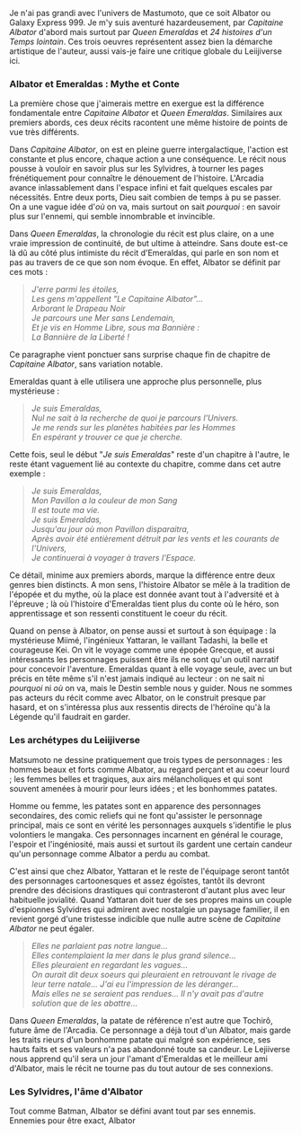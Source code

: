 Je n'ai pas grandi avec l'univers de Mastumoto, que ce soit Albator ou Galaxy Express 999. Je m'y suis aventuré hazardeusement, par *Capitaine Albator* d'abord mais surtout par *Queen Emeraldas* et *24 histoires d'un Temps lointain*. Ces trois oeuvres représentent assez bien la démarche artistique de l'auteur, aussi vais-je faire une critique globale du Leiijiverse ici. 

### Albator et Emeraldas : Mythe et Conte

La première chose que j'aimerais mettre en exergue est la différence fondamentale entre *Capitaine Albator* et *Queen Emeraldas*. Similaires aux premiers abords, ces deux récits racontent une même histoire de points de vue très différents.

Dans *Capitaine Albator*, on est en pleine guerre intergalactique, l'action est constante et plus encore, chaque action a une conséquence. Le récit nous pousse à vouloir en savoir plus sur les Sylvidres, à tourner les pages frénétiquement pour connaître le dénouement de l'histoire. L'Arcadia avance inlassablement dans l'espace infini et fait quelques escales par nécessités. Entre deux ports, Dieu sait combien de temps à pu se passer. On a une vague idée d'*où* on va, mais surtout on sait *pourquoi* : en savoir plus sur l'ennemi, qui semble innombrable et invincible.

Dans *Queen Emeraldas*, la chronologie du récit est plus claire, on a une vraie impression de continuité, de but ultime à atteindre. Sans doute est-ce là dû au côté plus intimiste du récit d'Emeraldas, qui parle en son nom et pas au travers de ce que son nom évoque. En effet, Albator se définit par ces mots :

> *J'erre parmi les étoiles,  
> Les gens m'appellent "Le Capitaine Albator"...  
> Arborant le Drapeau Noir  
> Je parcours une Mer sans Lendemain,  
> Et je vis en Homme Libre, sous ma Bannière :  
> La Bannière de la Liberté !*

Ce paragraphe vient ponctuer sans surprise chaque fin de chapitre de *Capitaine Albator*, sans variation notable.

Emeraldas quant à elle utilisera une approche plus personnelle, plus mystérieuse :

> *Je suis Emeraldas,  
> Nul ne sait à la recherche de quoi je parcours l'Univers.  
> Je me rends sur les planètes habitées par les Hommes  
> En espérant y trouver ce que je cherche.*

Cette fois, seul le début "*Je suis Emeraldas*" reste d'un chapitre à l'autre, le reste étant vaguement lié au contexte du chapitre, comme dans cet autre exemple :

> *Je suis Emeraldas,  
> Mon Pavillon a la couleur de mon Sang  
> Il est toute ma vie.  
> Je suis Emeraldas,  
> Jusqu'au jour où mon Pavillon disparaitra,  
> Après avoir été entièrement détruit par les vents et les courants de l'Univers,  
> Je continuerai à voyager à travers l'Espace.*

Ce détail, minime aux premiers abords, marque la différence entre deux genres bien distincts. A mon sens, l'histoire Albator se mêle à la tradition de l'épopée et du mythe, où la place est donnée avant tout à l'adversité et à l'épreuve ; là où l'histoire d'Emeraldas tient plus du conte où le héro, son apprentissage et son ressenti constituent le coeur du récit.

Quand on pense à Albator, on pense aussi et surtout à son équipage : la mystérieuse Miimé, l'ingénieux Yattaran, le vaillant Tadashi, la belle et courageuse Kei. On vit le voyage comme une épopée Grecque, et aussi intéressants les personnages puissent être ils ne sont qu'un outil narratif pour concevoir l'aventure. Emeraldas quant à elle voyage seule, avec un but précis en tête même s'il n'est jamais indiqué au lecteur : on ne sait ni *pourquoi* ni *où* on va, mais le Destin semble nous y guider. Nous ne sommes pas acteurs du récit comme avec Albator, on le construit presque par hasard, et on s'intéressa plus aux ressentis directs de l'héroïne qu'à la Légende qu'il faudrait en garder.


### Les archétypes du Leiijiverse

Matsumoto ne dessine pratiquement que trois types de personnages : les hommes beaux et forts comme Albator, au regard perçant et au coeur lourd ; les femmes belles et tragiques, aux airs mélancholiques et qui sont souvent amenées à mourir pour leurs idées ; et les bonhommes patates. 

Homme ou femme, les patates sont en apparence des personnages secondaires, des comic reliefs qui ne font qu'assister le personnage principal, mais ce sont en vérité les personnages auxquels s'identifie le plus volontiers le mangaka. Ces personnages incarnent en général le courage, l'espoir et l'ingéniosité, mais aussi et surtout ils gardent une certain candeur qu'un personnage comme Albator a perdu au combat.

C'est ainsi que chez Albator, Yattaran et le reste de l'équipage seront tantôt des personnages cartoonesques et assez égoïstes, tantôt ils devront prendre des décisions drastiques qui contrasteront d'autant plus avec leur habituelle jovialité. Quand Yattaran doit tuer de ses propres mains un couple d'espionnes Sylvidres qui admirent avec nostalgie un paysage familier, il en revient gorgé d'une tristesse indicible que nulle autre scène de *Capitaine Albator* ne peut égaler.


> *Elles ne parlaient pas notre langue...  
> Elles contemplaient la mer dans le plus grand silence...  
> Elles pleuraient en regardant les vagues...  
> On aurait dit deux soeurs qui pleuraient en retrouvant le rivage de leur terre natale... J'ai eu l'impression de les déranger...  
> Mais elles ne se seraient pas rendues... Il n'y avait pas d'autre solution que de les abattre...*

Dans *Queen Emeraldas*, la patate de référence n'est autre que Tochirô, future âme de l'Arcadia. Ce personnage a déjà tout d'un Albator, mais garde les traits rieurs d'un bonhomme patate qui malgré son expérience, ses hauts faits et ses valeurs n'a pas abandonné toute sa candeur. Le Lejiiverse nous apprend qu'il sera un jour l'amant d'Emeraldas et le meilleur ami d'Albator, mais le récit ne tourne pas du tout autour de ses connexions.


### Les Sylvidres, l'âme d'Albator

Tout comme Batman, Albator se défini avant tout par ses ennemis. Ennemies pour être exact, Albator 